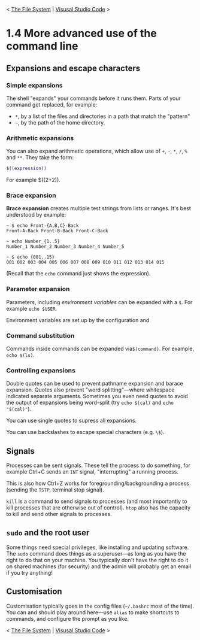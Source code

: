 < [The File System](./1_3_FileSystem.md) | [Visusal Studio Code](./2_1_VisualStudioCode.md) >

# 1.4 More advanced use of the command line
## Expansions and escape characters
### Simple expansions
The shell "expands" your commands before it runs them.
Parts of your command get replaced, for example:
 - `*`, by a list of the files and directories in a path that match the "pattern"
 - `~`, by the path of the home directory.

### Arithmetic expansions
You can also expand arithmetic operations, which allow use of `+`, `-`, `*`, `/`, `%` and `**`.
They take the form:
```bash
$((expression))
```
For example $((2+2)).

### Brace expansion
**Brace expansion** creates multiple test strings from lists or ranges.
It's best understood by example:
```
~ $ echo Front-{A,B,C}-Back
Front-A-Back Front-B-Back Front-C-Back

~ echo Number_{1..5}
Number_1 Number_2 Number_3 Number_4 Number_5

~ $ echo {001..15}
001 002 003 004 005 006 007 008 009 010 011 012 013 014 015
```
(Recall that the `echo` command just shows the expression).

### Parameter expansion
Parameters, including *environment variables* can be expanded with a `$`.
For example `echo $USER`.

Environment variables are set up by the configuration and

### Command substitution
Commands inside commands can be expanded via`$(command)`.
For example, `echo $(ls)`.

### Controlling expansions
Double quotes can be used to prevent pathname expansion and barace expansion.
Quotes also prevent "word splitting"—where whitespace indicated separate arguments.
Sometimes you even need quotes to avoid the output of expansions being word-split (try `echo $(cal)` and `echo "$(cal)"`).

You can use single quotes to supress all expansions.

You can use backslashes to escape special characters (e.g. `\$`).

## Signals
Processes can be sent signals.
These tell the process to do something, for example Ctrl+C sends an `INT` signal, "interrupting" a running process.

This is also how Ctrl+Z works for foregrounding/backgrounding a process (sending the `TSTP`, terminal stop signal).

`kill` is a command to send signals to processes (and most importantly to kill processes that are otherwise out of control).
`htop` also has the capacity to kill and send other signals to processes.

## `sudo` and the root user
Some things need special privileges, like installing and updating software.
The `sudo` command does things as a superuser—as long as you have the right to do that on your machine.
You typically don't have the right to do it on shared machines (for security) and the admin will probably get an email if you try anything!

## Customisation
Customisation typically goes in the config files (`~/.bashrc` most of the time).
You can and should play around here—use `alias` to make shortcuts to commands, and configure the prompt as you like.


< [The File System](./1_3_FileSystem.md) | [Visusal Studio Code](./2_1_VisualStudioCode.md) >
